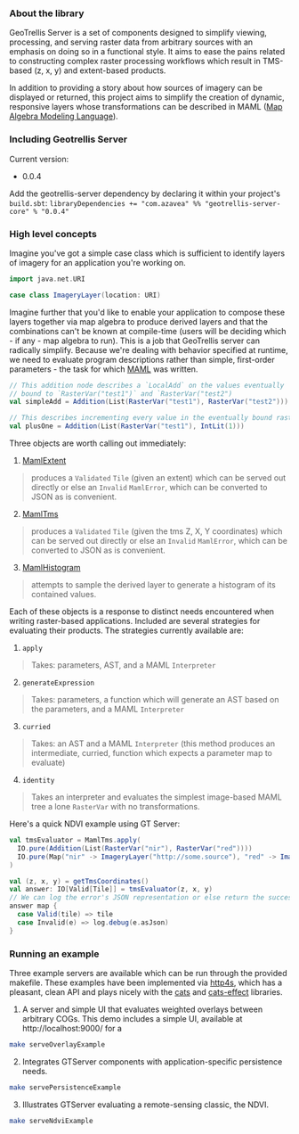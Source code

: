 ### About the library

GeoTrellis Server is a set of components designed to simplify
viewing, processing, and serving raster data from arbitrary sources
with an emphasis on doing so in a functional style. It aims to ease
the pains related to constructing complex raster processing workflows
which result in TMS-based (z, x, y) and extent-based products.

In addition to providing a story about how sources of imagery can be displayed
or returned, this project aims to simplify the creation of dynamic,
responsive layers whose transformations can be described in MAML
([Map Algebra Modeling Language](https://github.com/geotrellis/maml/)).


### Including Geotrellis Server

Current version:
 - 0.0.4

Add the geotrellis-server dependency by declaring it within your
project's `build.sbt`:
`libraryDependencies += "com.azavea" %% "geotrellis-server-core" % "0.0.4"`


### High level concepts

Imagine you've got a simple case class which is sufficient to identify
layers of imagery for an application you're working on. 

```scala
import java.net.URI

case class ImageryLayer(location: URI)
```

Imagine further that you'd like to enable your application to compose these
layers together via map algebra to produce derived layers and that the
combinations can't be known at compile-time (users will be deciding
which - if any - map algebra to run). This is a job that GeoTrellis
server can radically simplify. Because we're dealing with behavior
specified at runtime, we need to evaluate program descriptions rather
than simple, first-order parameters - the task for which
[MAML](https://github.com/geotrellis/maml/) was written.

```scala
// This addition node describes a `LocalAdd` on the values eventually
// bound to `RasterVar("test1")` and `RasterVar("test2")
val simpleAdd = Addition(List(RasterVar("test1"), RasterVar("test2")))

// This describes incrementing every value in the eventually bound raster by 1
val plusOne = Addition(List(RasterVar("test1"), IntLit(1)))
```

Three objects are worth calling out immediately:
1. [MamlExtent](core/src/main/scala/geotrellis/server/core/MamlExtent.scala)
> produces a `Validated` `Tile` (given an extent) which can be served out
> directly or else an `Invalid` `MamlError`, which can be converted to
> JSON as is convenient.
2. [MamlTms](core/src/main/scala/geotrellis/server/core/MamlTms.scala)
> produces a `Validated` `Tile` (given the tms Z, X, Y
> coordinates) which can be served out directly or else an `Invalid`
> `MamlError`, which can be converted to JSON as is convenient.
3. [MamlHistogram](core/src/main/scala/geotrellis/server/core/MamlHistogram.scala)
> attempts to sample the derived layer to generate a histogram of its
> contained values.

Each of these objects is a response to distinct needs encountered when
writing raster-based applications. Included are  several strategies for
evaluating their products. The strategies currently available are:
1. `apply`
> Takes: parameters, AST, and a MAML `Interpreter`
2. `generateExpression`
> Takes: parameters, a function which will generate an AST based on the
> parameters, and a MAML `Interpreter`
3. `curried`
> Takes: an AST and a MAML `Interpreter` (this method produces an
> intermediate, curried, function which expects a parameter map to
> evaluate)
4. `identity`
> Takes an interpreter and evaluates the simplest image-based MAML tree
> a lone `RasterVar` with no transformations.

Here's a quick NDVI example using GT Server:
```scala
val tmsEvaluator = MamlTms.apply(
  IO.pure(Addition(List(RasterVar("nir"), RasterVar("red"))))
  IO.pure(Map("nir" -> ImageryLayer("http://some.source"), "red" -> ImageryLayer("http://some.other.source")))
)

val (z, x, y) = getTmsCoordinates()
val answer: IO[Valid[Tile]] = tmsEvaluator(z, x, y)
// We can log the error's JSON representation or else return the successful result
answer map {
  case Valid(tile) => tile
  case Invalid(e) => log.debug(e.asJson)
}
```


### Running an example

Three example servers are available which can be run through the provided
makefile. These examples have been implemented via [http4s](https://http4s.org/),
which has a pleasant, clean API and plays nicely with the
[cats](https://typelevel.org/cats/) and [cats-effect](https://typelevel.org/cats-effect/)
libraries.

1. A server and simple UI that evaluates weighted overlays between
arbitrary COGs. This demo includes a simple UI, available at http://localhost:9000/ for a
```bash
make serveOverlayExample
```

2. Integrates GTServer components with application-specific persistence needs.
```bash
make servePersistenceExample
```

3. Illustrates GTServer evaluating a remote-sensing classic, the NDVI.
```bash
make serveNdviExample
```

